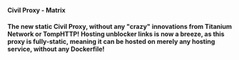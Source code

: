 **Civil Proxy - Matrix**

#### The new static Civil Proxy, without any "crazy" innovations from Titanium Network or TompHTTP! Hosting unblocker links is now a breeze, as this proxy is fully-static, meaning it can be hosted on merely any hosting service, without any Dockerfile!